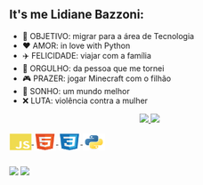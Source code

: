 ## It's me Lidiane Bazzoni: 

* 🎯 OBJETIVO: migrar para a área de Tecnologia
* ❤️ AMOR: in love with Python
* ✈️ FELICIDADE: viajar com a família
* 🥰 ORGULHO: da pessoa que me tornei
* 🎮 PRAZER: jogar Minecraft com o filhão 
* 🌱 SONHO: um mundo melhor
* ❌ LUTA: violência contra a mulher


<div align="center">
  <a href="https://github.com/lidianebazzoni">
  <img height="180em" src="https://github-readme-stats.vercel.app/api?username=lidianebazzoni&show_icons=true&theme=dracula&include_all_commits=true&count_private=true"/>
  <img height="180em" src="https://github-readme-stats.vercel.app/api/top-langs/?username=lidianebazzoni&layout=compact&langs_count=7&theme=dracula"/>
</div>
<div style="display: inline_block"><br>
  <img align="center" alt="Lidi-Js" height="30" width="40" src="https://raw.githubusercontent.com/devicons/devicon/master/icons/javascript/javascript-plain.svg">
  <img align="center" alt="Lidi-HTML" height="30" width="40" src="https://raw.githubusercontent.com/devicons/devicon/master/icons/html5/html5-original.svg">
  <img align="center" alt="Lidi-CSS" height="30" width="40" src="https://raw.githubusercontent.com/devicons/devicon/master/icons/css3/css3-original.svg">
  <img align="center" alt="Lidi-Python" height="30" width="40" src="https://raw.githubusercontent.com/devicons/devicon/master/icons/python/python-original.svg">

  
  ##
 
<div> 
  
  <a href = "mailto:contatolidi.bazzoni@gmail.com"><img src="https://img.shields.io/badge/-Gmail-%23333?style=for-the-badge&logo=gmail&logoColor=white" target="_blank"></a>
  <a href="https://www.linkedin.com/in/Lidianebazzoni/" target="_blank"><img src="https://img.shields.io/badge/-LinkedIn-%230077B5?style=for-the-badge&logo=linkedin&logoColor=white" target="_blank"></a> 
  

 
